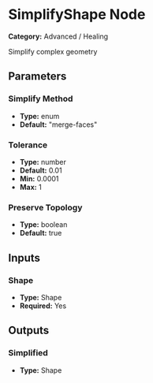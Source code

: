 
# SimplifyShape Node

**Category:** Advanced / Healing

Simplify complex geometry

## Parameters


### Simplify Method
- **Type:** enum
- **Default:** "merge-faces"





### Tolerance
- **Type:** number
- **Default:** 0.01
- **Min:** 0.0001
- **Max:** 1



### Preserve Topology
- **Type:** boolean
- **Default:** true





## Inputs


### Shape
- **Type:** Shape
- **Required:** Yes



## Outputs


### Simplified
- **Type:** Shape




